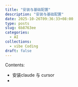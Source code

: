 ```yaml
---
title: "安装与基础配置"
description: "安装与基础配置"  
date: 2025-10-26T09:36:33+08:00
type: posts
slug: 6b8763ee
categories: 
  - AI
collections: 
  - vibe Coding
draft: false   
---
```


Contents:

- 安装claude 与 cursor
- 

<!--more-->
